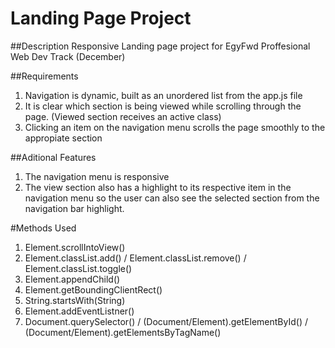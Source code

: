 # Landing Page Project

##Description
Responsive Landing page project for EgyFwd Proffesional Web Dev Track (December)

##Requirements
1. Navigation is dynamic, built as an unordered list from the app.js file
2. It is clear which section is being viewed while scrolling through the page. (Viewed section receives an active class)
3. Clicking an item on the navigation menu scrolls the page smoothly to the appropiate section

##Aditional Features

1. The navigation menu is responsive
2. The view section also has a highlight to its respective item in the navigation menu so the user can also see the selected section from the navigation bar highlight.

#Methods Used
1. Element.scrollIntoView()
2. Element.classList.add() /  Element.classList.remove() / Element.classList.toggle()
3. Element.appendChild()
4. Element.getBoundingClientRect()
5. String.startsWith(String)
6. Element.addEventListner()
7. Document.querySelector() / (Document/Element).getElementById() / (Document/Element).getElementsByTagName()


